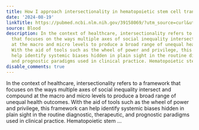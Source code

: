 ```yaml
---
title: How I approach intersectionality in hematopoietic stem cell transplantation
date: '2024-08-19'
linkTitle: https://pubmed.ncbi.nlm.nih.gov/39158069/?utm_source=curl&utm_medium=rss&utm_campaign=journals&utm_content=7603509&fc=None&ff=20240820182307&v=2.18.0.post9+e462414
source: Blood
description: In the context of healthcare, intersectionality refers to a framework
  that focuses on the ways multiple axes of social inequality intersect and compound
  at the macro and micro levels to produce a broad range of unequal health outcomes.
  With the aid of tools such as the wheel of power and privilege, this framework can
  help identify systemic biases hidden in plain sight in the routine diagnostic, therapeutic,
  and prognostic paradigms used in clinical practice. Hematopoietic stem ...
disable_comments: true
---
```

In the context of healthcare, intersectionality refers to a framework that focuses on the ways multiple axes of social inequality intersect and compound at the macro and micro levels to produce a broad range of unequal health outcomes. With the aid of tools such as the wheel of power and privilege, this framework can help identify systemic biases hidden in plain sight in the routine diagnostic, therapeutic, and prognostic paradigms used in clinical practice. Hematopoietic stem ...